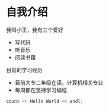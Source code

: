 # 自我介绍

我叫小王，我有三个爱好
* 写代码
* 听音乐
* 阅读书籍

目前的学习经历
* 目前大专二年级在读，计算机相关专业
* 每周都在坚持学习编程

```C++
count << Hello World << endl;
```
